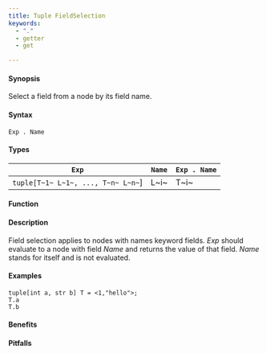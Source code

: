 ```yaml
---
title: Tuple FieldSelection
keywords:
  - "."
  - getter
  - get

---
```


#### Synopsis

Select a field from a  node by its field name.

#### Syntax

`Exp . Name`

#### Types


| `Exp`                                 | `Name` | `Exp . Name` |
| --- | --- | --- |
|`tuple[T~1~ L~1~, ..., T~n~ L~n~`] | L~i~ | T~i~  |


#### Function

#### Description

Field selection applies to nodes with names keyword fields.
_Exp_ should evaluate to a node with field _Name_ and returns the value of that field.
_Name_ stands for itself and is not evaluated.

#### Examples

```rascal-shell
tuple[int a, str b] T = <1,"hello">;
T.a
T.b
```

#### Benefits

#### Pitfalls

